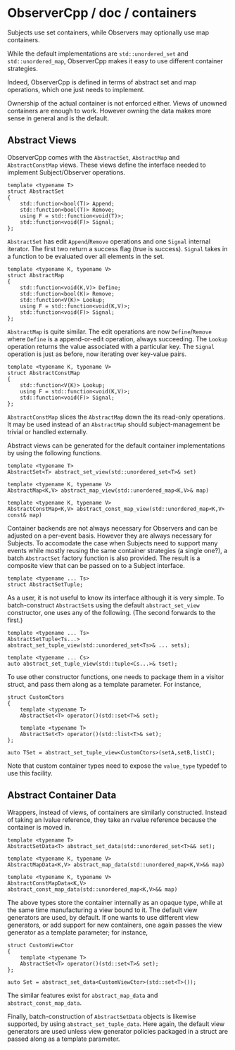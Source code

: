# ObserverCpp / doc / containers

Subjects use set containers, while Observers may optionally use map containers.

While the default implementations are `std::unordered_set` and `std::unordered_map`, ObserverCpp makes it easy to use different container strategies.

Indeed, ObserverCpp is defined in terms of abstract set and map operations, which one just needs to implement.

Ownership of the actual container is not enforced either. Views of unowned containers are enough to work. However owning the data
makes more sense in general and is the default.


## Abstract Views

ObserverCpp comes with the `AbstractSet`, `AbstractMap` and `AbstractConstMap` views. These views define the interface needed to implement
Subject/Observer operations. 

    template <typename T>
    struct AbstractSet
    {
        std::function<bool(T)> Append;
        std::function<bool(T)> Remove;
        using F = std::function<void(T)>;
        std::function<void(F)> Signal;
    };

`AbstractSet` has edit `Append`/`Remove` operations and one `Signal` internal iterator. The first two return a success flag (true is success). 
`Signal` takes in a function to be evaluated over all elements in the set.

    template <typename K, typename V>
    struct AbstractMap
    {
        std::function<void(K,V)> Define; 
        std::function<bool(K)> Remove;
        std::function<V(K)> Lookup;
        using F = std::function<void(K,V)>;
        std::function<void(F)> Signal;
    };

`AbstractMap` is quite similar. The edit operations are now `Define`/`Remove` where `Define` is a append-or-edit operation, always succeeding.
The `Lookup` operation returns the value associated with a particular key. The `Signal` operation is just as before, now iterating over key-value pairs.

    template <typename K, typename V>
    struct AbstractConstMap
    {
        std::function<V(K)> Lookup;
        using F = std::function<void(K,V)>;
        std::function<void(F)> Signal;
    };

`AbstractConstMap` slices the `AbstractMap` down the its read-only operations. It may be used instead of an `AbstractMap` should subject-management be
trivial or handled externally.

Abstract views can be generated for the default container implementations by using the following functions.

    template <typename T>
    AbstractSet<T> abstract_set_view(std::unordered_set<T>& set)

    template <typename K, typename V>
    AbstractMap<K,V> abstract_map_view(std::unordered_map<K,V>& map)

    template <typename K, typename V>
    AbstractConstMap<K,V> abstract_const_map_view(std::unordered_map<K,V> const& map)


Container backends are not always necessary for Observers and can be adjusted on a per-event basis.
However they are always necessary for Subjects. To accomodate the case when Subjects need to support many events while mostly reusing the same container
strategies (a single one?), a batch `AbstractSet` factory function is also provided. The result is a composite view that can be passed on to a Subject
interface.

    template <typename ... Ts>
    struct AbstractSetTuple;

As a user, it is not useful to know its interface although it is very simple. To batch-construct `AbstractSet`s using the default `abstract_set_view`
constructor, one uses any of the following.
(The second forwards to the first.)

    template <typename ... Ts>
    AbstractSetTuple<Ts...> abstract_set_tuple_view(std::unordered_set<Ts>& ... sets);

    template <typename ... Cs>
    auto abstract_set_tuple_view(std::tuple<Cs...>& tset);

To use other constructor functions, one needs to package them in a visitor struct, and pass them along as a template parameter. For instance,

    struct CustomCtors
    {
        template <typename T>
        AbstractSet<T> operator()(std::set<T>& set);

        template <typename T>
        AbstractSet<T> operator()(std::list<T>& set);
    };

    auto TSet = abstract_set_tuple_view<CustomCtors>(setA,setB,listC);
        
Note that custom container types need to expose the `value_type` typedef to use this facility.

## Abstract Container Data

Wrappers, instead of views, of containers are similarly constructed. Instead of taking an lvalue reference, they take an rvalue reference
because the container is moved in.

    template <typename T>
    AbstractSetData<T> abstract_set_data(std::unordered_set<T>&& set);
    
    template <typename K, typename V>
    AbstractMapData<K,V> abstract_map_data(std::unordered_map<K,V>&& map)

    template <typename K, typename V>
    AbstractConstMapData<K,V> abstract_const_map_data(std::unordered_map<K,V>&& map)

The above types store the container internally as an opaque type, while at the same time manufacturing a view bound to it. 
The default view generators are used, by default. 
If one wants to use different view generators, or add support for new
containers, one again passes the view generator as a template parameter; for instance,

    struct CustomViewCtor
    {
        template <typename T>
        AbstractSet<T> operator()(std::set<T>& set);
    };

    auto Set = abstract_set_data<CustomViewCtor>(std::set<T>());

The similar features exist for `abstract_map_data` and `abstract_const_map_data`.

Finally, batch-construction of `AbstractSetData` objects is likewise supported, by using `abstract_set_tuple_data`.
Here again, the default view generators are used unless view generator policies packaged in a struct are passed along as a template parameter.

